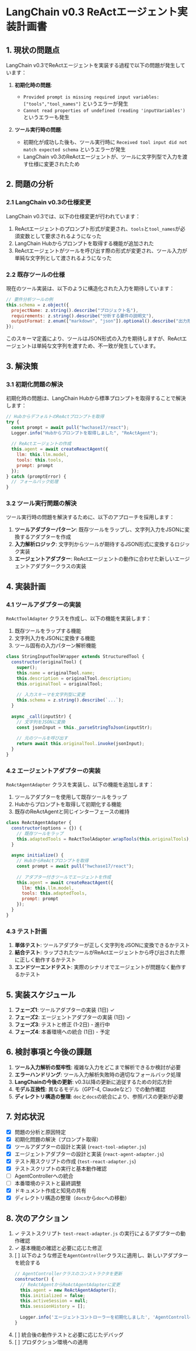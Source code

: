 # LangChain v0.3 ReActエージェント実装計画書

## 1. 現状の問題点

LangChain v0.3でReActエージェントを実装する過程で以下の問題が発生しています：

1. **初期化時の問題**:
   - `Provided prompt is missing required input variables: ["tools","tool_names"]` というエラーが発生
   - `Cannot read properties of undefined (reading 'inputVariables')` というエラーも発生

2. **ツール実行時の問題**:
   - 初期化が成功した後も、ツール実行時に `Received tool input did not match expected schema` というエラーが発生
   - LangChain v0.3のReActエージェントが、ツールに文字列型で入力を渡す仕様に変更されたため

## 2. 問題の分析

### 2.1 LangChain v0.3の仕様変更

LangChain v0.3では、以下の仕様変更が行われています：

1. ReActエージェントのプロンプト形式が変更され、`tools`と`tool_names`が必須変数として要求されるようになった
2. LangChain Hubからプロンプトを取得する機能が追加された
3. ReActエージェントがツールを呼び出す際の形式が変更され、ツール入力が単純な文字列として渡されるようになった

### 2.2 既存ツールの仕様

現在のツール実装は、以下のように構造化された入力を期待しています：

```javascript
// 要件分析ツールの例
this.schema = z.object({
  projectName: z.string().describe("プロジェクト名"),
  requirements: z.string().describe("分析する要件の説明文"),
  outputFormat: z.enum(["markdown", "json"]).optional().describe("出力形式（デフォルトは markdown）"),
});
```

このスキーマ定義により、ツールはJSON形式の入力を期待しますが、ReActエージェントは単純な文字列を渡すため、不一致が発生しています。

## 3. 解決策

### 3.1 初期化問題の解決

初期化時の問題は、LangChain Hubから標準プロンプトを取得することで解決します：

```javascript
// HubからデフォルトのReActプロンプトを取得
try {
  const prompt = await pull("hwchase17/react");
  Logger.info("Hubからプロンプトを取得しました", "ReActAgent");
  
  // ReActエージェントの作成
  this.agent = await createReactAgent({
    llm: this.llm.model,
    tools: this.tools,
    prompt: prompt
  });
} catch (promptError) {
  // フォールバック処理
}
```

### 3.2 ツール実行問題の解決

ツール実行時の問題を解決するために、以下のアプローチを採用します：

1. **ツールアダプターパターン**: 既存ツールをラップし、文字列入力をJSONに変換するアダプターを作成
2. **入力解析ロジック**: 文字列からツールが期待するJSON形式に変換するロジック実装
3. **エージェントアダプター**: ReActエージェントの動作に合わせた新しいエージェントアダプタークラスの実装

## 4. 実装計画

### 4.1 ツールアダプターの実装

`ReActToolAdapter` クラスを作成し、以下の機能を実装します：

1. 既存ツールをラップする機能
2. 文字列入力をJSONに変換する機能
3. ツール固有の入力パターン解析機能

```javascript
class StringInputToolWrapper extends StructuredTool {
  constructor(originalTool) {
    super();
    this.name = originalTool.name;
    this.description = originalTool.description;
    this.originalTool = originalTool;
    
    // 入力スキーマを文字列型に変更
    this.schema = z.string().describe(`...`);
  }
  
  async _call(inputStr) {
    // 文字列をJSONに変換
    const jsonInput = this._parseStringToJson(inputStr);
    
    // 元のツールを呼び出す
    return await this.originalTool.invoke(jsonInput);
  }
}
```

### 4.2 エージェントアダプターの実装

`ReActAgentAdapter` クラスを実装し、以下の機能を追加します：

1. ツールアダプターを使用して既存ツールをラップ
2. Hubからプロンプトを取得して初期化する機能
3. 既存のReActAgentと同じインターフェースの維持

```javascript
class ReActAgentAdapter {
  constructor(options = {}) {
    // 既存ツールをラップ
    this.adaptedTools = ReActToolAdapter.wrapTools(this.originalTools);
  }
  
  async initialize() {
    // HubからReActプロンプトを取得
    const prompt = await pull("hwchase17/react");
    
    // アダプター付きツールでエージェントを作成
    this.agent = await createReactAgent({
      llm: this.llm.model,
      tools: this.adaptedTools,
      prompt: prompt
    });
  }
}
```

### 4.3 テスト計画

1. **単体テスト**: ツールアダプターが正しく文字列をJSONに変換できるかテスト
2. **結合テスト**: ラップされたツールがReActエージェントから呼び出された際に正しく動作するかテスト
3. **エンドツーエンドテスト**: 実際のシナリオでエージェントが問題なく動作するかテスト

## 5. 実装スケジュール

1. **フェーズ1**: ツールアダプターの実装 (1日) ✓
2. **フェーズ2**: エージェントアダプターの実装 (1日) ✓
3. **フェーズ3**: テストと修正 (1-2日) - 進行中
4. **フェーズ4**: 本番環境への統合 (1日) - 予定

## 6. 検討事項と今後の課題

1. **ツール入力解析の堅牢性**: 複雑な入力をどこまで解析できるか検討が必要
2. **エラーハンドリング**: ツール入力解析失敗時の適切なフォールバック処理
3. **LangChainの今後の更新**: v0.3以降の更新に追従するための対応方針
4. **モデル互換性**: 異なるモデル（GPT-4, Claudeなど）での動作確認
5. **ディレクトリ構造の整理**: `doc`と`docs`の統合により、参照パスの更新が必要

## 7. 対応状況

- [x] 問題の分析と原因特定
- [x] 初期化問題の解決（プロンプト取得）
- [x] ツールアダプターの設計と実装 (`react-tool-adapter.js`)
- [x] エージェントアダプターの設計と実装 (`react-agent-adapter.js`)
- [x] テスト用スクリプトの作成 (`test-react-adapter.js`)
- [x] テストスクリプトの実行と基本動作確認
- [ ] AgentControllerへの統合
- [ ] 本番環境のテストと最終調整
- [x] ドキュメント作成と知見の共有
- [x] ディレクトリ構造の整理（`docs`から`doc`への移動）

## 8. 次のアクション

1. ✓ テストスクリプト `test-react-adapter.js` の実行によるアダプターの動作確認
2. ✓ 基本機能の確認と必要に応じた修正
3. [ ] 以下のような修正を`AgentController`クラスに適用し、新しいアダプターを統合する
   ```javascript
   // AgentControllerクラスのコンストラクタを更新
   constructor() {
     // ReActAgentからReActAgentAdapterに変更
     this.agent = new ReActAgentAdapter();
     this.initialized = false;
     this.activeSession = null;
     this.sessionHistory = [];
     
     Logger.info('エージェントコントローラーを初期化しました', 'AgentController');
   }
   ```
4. [ ] 統合後の動作テストと必要に応じたデバッグ
5. [ ] プロダクション環境への適用 